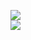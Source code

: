 [![](https://img.shields.io/badge/Made%20With-Github%20Spray-lightgrey.svg?style=for-the-badge&logo=github)](https://github.com/Annihil/github-spray#14228)  
[![](https://i.imgur.com/2DrTn0Z.gif)](https://github.com/Annihil/github-spray)